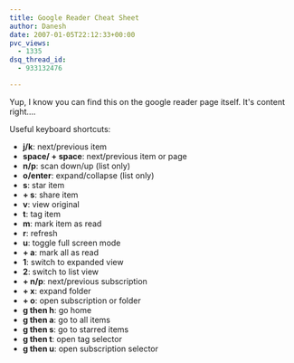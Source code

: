 ```yaml
---
title: Google Reader Cheat Sheet
author: Danesh
date: 2007-01-05T22:12:33+00:00
pvc_views:
  - 1335
dsq_thread_id:
  - 933132476

---
```

Yup, I know you can find this on the google reader page itself. It's content right&#8230;.

<div id="tips-body">
  Useful keyboard shortcuts:</p> 
  
  <ul>
    <li>
      <strong>j/k</strong>: next/previous item
    </li>
    <li>
      <strong>space/<shift> + space</strong>: next/previous item or page
    </li>
    <li>
      <strong>n/p</strong>: scan down/up (list only)
    </li>
    <li>
      <strong>o/enter</strong>: expand/collapse (list only)
    </li>
    <li class="tips-section">
      <strong>s</strong>: star item
    </li>
    <li>
      <strong><shift> + s</strong>: share item
    </li>
    <li>
      <strong>v</strong>: view original
    </li>
    <li>
      <strong>t</strong>: tag item
    </li>
    <li>
      <strong>m</strong>: mark item as read
    </li>
    <li class="tips-section">
      <strong>r</strong>: refresh
    </li>
    <li>
      <strong>u</strong>: toggle full screen mode
    </li>
    <li>
      <strong><shift> + a</strong>: mark all as read
    </li>
    <li>
      <strong>1</strong>: switch to expanded view
    </li>
    <li>
      <strong>2</strong>: switch to list view
    </li>
    <li class="tips-section">
      <strong><shift> + n/p</strong>: next/previous subscription
    </li>
    <li>
      <strong><shift> + x</strong>: expand folder
    </li>
    <li>
      <strong><shift> + o</strong>: open subscription or folder
    </li>
    <li class="tips-section">
      <strong>g then h</strong>: go home
    </li>
    <li>
      <strong>g then a</strong>: go to all items
    </li>
    <li>
      <strong>g then s</strong>: go to starred items
    </li>
    <li>
      <strong>g then t</strong>: open tag selector
    </li>
    <li>
      <strong>g then u</strong>: open subscription selector
    </li>
  </ul>
</div>